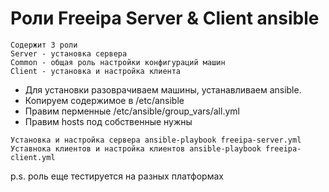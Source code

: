 
# Роли Freeipa Server & Client ansible
```
Содержит 3 роли 
Server - установка сервера
Common - общая роль настройки конфигураций машин
Client - установка и настройка клиента
```
* Для установки разоврачиваем машины, устанавливаем ansible.
* Копируем содержимое в /etc/ansible
* Правим перменные /etc/ansible/group_vars/all.yml
* Правим hosts под собственные нужны
```
Установка и настройка сервера ansible-playbook freeipa-server.yml
Уставнока клиентов и настройка клиентов ansible-playbook freeipa-client.yml
```


p.s. роль еще тестируется на разных платформах
